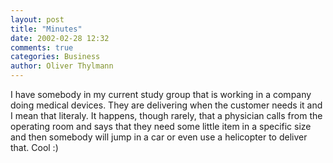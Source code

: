 ```yaml
---
layout: post
title: "Minutes"
date: 2002-02-28 12:32
comments: true
categories: Business
author: Oliver Thylmann
---
```



I have somebody in my current study group that is working in a company doing medical devices. They are delivering when the customer needs it and I mean that literaly. It happens, though rarely, that a physician calls from the operating room and says that they need some little item in a specific size and then somebody will jump in a car or even use a helicopter to deliver that. Cool :)


